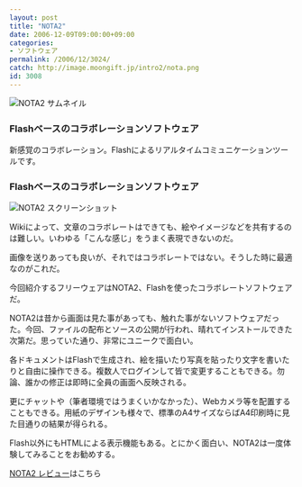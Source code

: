 ```yaml
---
layout: post
title: "NOTA2"
date: 2006-12-09T09:00:00+09:00
categories:
- ソフトウェア
permalink: /2006/12/3024/
catch: http://image.moongift.jp/intro2/nota.png
id: 3008
---
```

 ![NOTA2 サムネイル](http://image.moongift.jp/intro2/nota.t.png "NOTA2 サムネイル")
  

### Flashベースのコラボレーションソフトウェア
  
新感覚のコラボレーション。Flashによるリアルタイムコミュニケーションツールです。  
<!--more-->  

### Flashベースのコラボレーションソフトウェア
  

![NOTA2 スクリーンショット](http://image.moongift.jp/intro2/nota.png "NOTA2 スクリーンショット")

  

Wikiによって、文章のコラボレートはできても、絵やイメージなどを共有するのは難しい。いわゆる「こんな感じ」をうまく表現できないのだ。

  

画像を送りあっても良いが、それではコラボレートではない。そうした時に最適なのがこれだ。

  

今回紹介するフリーウェアはNOTA2、Flashを使ったコラボレートソフトウェアだ。

  

NOTA2は昔から画面は見た事があっても、触れた事がないソフトウェアだった。今回、ファイルの配布とソースの公開が行われ、晴れてインストールできた次第だ。思っていた通り、非常にユニークで面白い。

  

各ドキュメントはFlashで生成され、絵を描いたり写真を貼ったり文字を書いたりと自由に操作できる。複数人でログインして皆で変更することもできる。勿論、誰かの修正は即時に全員の画面へ反映される。

  

更にチャットや（筆者環境ではうまくいかなかった）、Webカメラ等を配置することもできる。用紙のデザインも様々で、標準のA4サイズならばA4印刷時に見た目通りの結果が得られる。

  

Flash以外にもHTMLによる表示機能もある。とにかく面白い、NOTA2は一度体験してみることをお勧めする。

  

[NOTA2 レビュー](http://oss.moongift.jp/review/i-3025.html)はこちら

